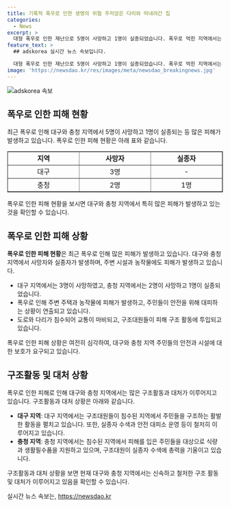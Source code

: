 ```yaml
---
title: 기록적 폭우로 인한 생명의 위협 주저앉은 다리와 떠내려간 집
categories:
  - News
excerpt: >
  대형 폭우로 인한 재난으로 5명이 사망하고 1명이 실종되었습니다. 폭우로 먹힌 지역에서는 주민들이 구조를 기다리고, 농작업을 포기하고 있습니다. 물에 잠긴 도로와 주택, 무너진 다리와 터널로 많은 피해가 발생했습니다. 현재도 댐과 보는 방류를 이어가며 위험이 지속되고 있습니다. (150자)
feature_text: >
  ## adskorea 실시간 뉴스 속보입니다.

  대형 폭우로 인한 재난으로 5명이 사망하고 1명이 실종되었습니다. 폭우로 먹힌 지역에서는 주민들이 구조를 기다리고, 농작업을 포기하고 있습니다. 물에 잠긴 도로와 주택, 무너진 다리와 터널로 많은 피해가 발생했습니다. 현재도 댐과 보는 방류를 이어가며 위험이 지속되고 있습니다. (150자)
image: 'https://newsdao.kr/res/images/meta/newsdao_breakingnews.jpg'
---
```


<p><img src="https://newsdao.kr/res/images/meta/newsdao_breakingnews.jpg" alt="adskorea 속보" /></p>

<h2 data-ke-size="size26">폭우로 인한 피해 현황</h2>

<p data-ke-size="size16">최근 폭우로 인해 대구와 충청 지역에서 5명이 사망하고 1명이 실종되는 등 많은 피해가 발생하고 있습니다. 폭우로 인한 피해 현황은 아래 표와 같습니다. </p>

<table style="width: 100%;" border="1">
<tbody>
<tr>
<td style="text-align: center; width: 177px; height: 20px;"><b>지역</b></td>
<td style="text-align: center; width: 177px; height: 20px;"><b>사망자</b></td>
<td style="text-align: center; width: 177px; height: 20px;"><b>실종자</b></td>
</tr>
<tr>
<td style="text-align: center; height: 17px;">대구</td>
<td style="text-align: center; height: 17px;">3명</td>
<td style="text-align: center; height: 17px;">-</td>
</tr>
<tr>
<td style="text-align: center; height: 17px;">충청</td>
<td style="text-align: center; height: 17px;">2명</td>
<td style="text-align: center; height: 17px;">1명</td>
</tr>
</tbody>
</table>

<p data-ke-size="size16">폭우로 인한 피해 현황을 보시면 대구와 충청 지역에서 특히 많은 피해가 발생하고 있는 것을 확인할 수 있습니다.</p>

<h2 data-ke-size="size26">폭우로 인한 피해 상황</h2>

<p data-ke-size="size16"><b>폭우로 인한 피해 현황</b>은 최근 폭우로 인해 많은 피해가 발생하고 있습니다. 대구와 충청 지역에서 사망자와 실종자가 발생하며, 주변 시설과 농작물에도 피해가 발생하고 있습니다.</p>

<ul>
<li>대구 지역에서는 3명이 사망하였고, 충청 지역에서는 2명이 사망하고 1명이 실종되었습니다.</li>
<li>폭우로 인해 주변 주택과 농작물에 피해가 발생하고, 주민들이 안전을 위해 대피하는 상황이 연출되고 있습니다. </li>
<li>도로와 다리가 침수되어 교통이 마비되고, 구조대원들이 피해 구조 활동에 투입되고 있습니다.</li>
</ul>

<p data-ke-size="size16">폭우로 인한 피해 상황은 여전히 심각하여, 대구와 충청 지역 주민들의 안전과 시설에 대한 보호가 요구되고 있습니다.</p>

<h2 data-ke-size="size26">구조활동 및 대처 상황</h2>

<p data-ke-size="size16">폭우로 인한 피해로 인해 대구와 충청 지역에서는 많은 구조활동과 대처가 이루어지고 있습니다. 구조활동과 대처 상황은 아래와 같습니다.</p>

<ul>
<li><b>대구 지역</b>: 대구 지역에서는 구조대원들이 침수된 지역에서 주민들을 구조하는 활발한 활동을 펼치고 있습니다. 또한, 실종자 수색과 안전 대피소 운영 등이 철저히 이루어지고 있습니다.</li>
<li><b>충청 지역</b>: 충청 지역에서는 침수된 지역에서 피해를 입은 주민들을 대상으로 식량과 생활필수품을 지원하고 있으며, 구조대원이 실종자 수색에 총력을 기울이고 있습니다.</li>
</ul>

<p data-ke-size="size16">구조활동과 대처 상황을 보면 현재 대구와 충청 지역에서는 신속하고 철저한 구조 활동 및 대처가 이루어지고 있음을 확인할 수 있습니다.</p>
실시간 뉴스 속보는, <a href="https://newsdao.kr" rel="dofollow">https://newsdao.kr</a>


